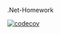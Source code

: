 .Net-Homework

[![codecov](https://codecov.io/gh/TerrOFGod/.Net-Homework/branch/2k-242/graph/badge.svg?token=74MTYEOF83)](https://codecov.io/gh/TerrOFGod/.Net-Homework)
